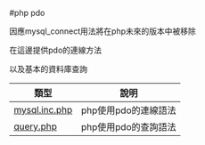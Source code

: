#php pdo

因應mysql_connect用法將在php未來的版本中被移除

在這邊提供pdo的連線方法

以及基本的資料庫查詢

|類型                                        |說明                                         |
|--------------------------------------------|---------------------------------------------|
|[mysql.inc.php](pdo/mysql.inc.php)          |php使用pdo的連線語法                         |
|[query.php](pdo/query.php)                  |php使用pdo的查詢語法                         |
